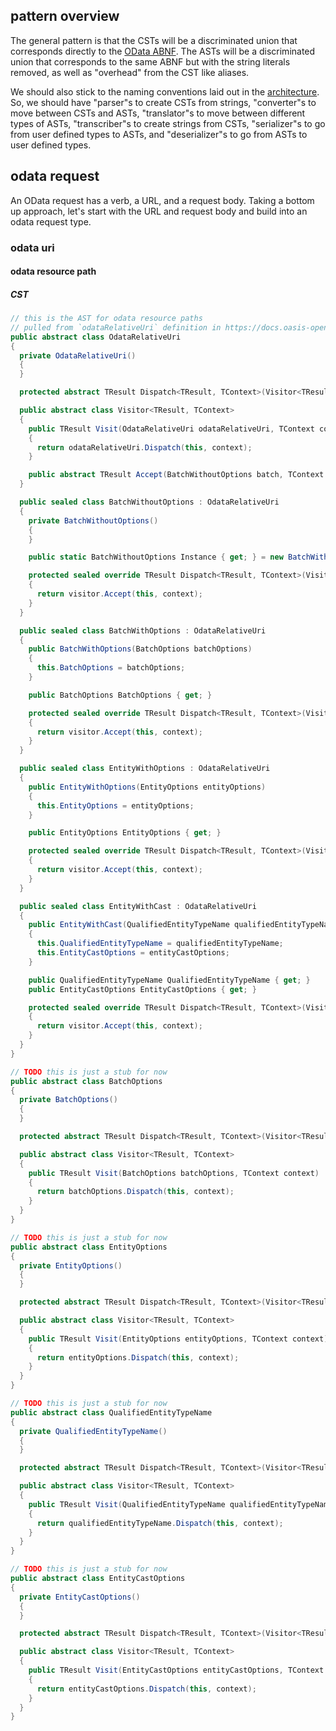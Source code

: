 ## pattern overview

The general pattern is that the CSTs will be a discriminated union that corresponds directly to the [OData ABNF](https://docs.oasis-open.org/odata/odata/v4.01/cs01/abnf/odata-abnf-construction-rules.txt). The ASTs will be a discriminated union that corresponds to the same ABNF but with the string literals removed, as well as "overhead" from the CST like aliases. 

We should also stick to the naming conventions laid out in the [architecture](./architecture.md). So, we should have "parser"s to create CSTs from strings, "converter"s to move between CSTs and ASTs, "translator"s to move between different types of ASTs, "transcriber"s to create strings from CSTs, "serializer"s to go from user defined types to ASTs, and "deserializer"s to go from ASTs to user defined types. 

## odata request

An OData request has a verb, a URL, and a request body. Taking a bottom up approach, let's start with the URL and request body and build into an odata request type.

### odata uri

#### odata resource path

##### CST

```csharp
// this is the AST for odata resource paths
// pulled from `odataRelativeUri` definition in https://docs.oasis-open.org/odata/odata/v4.01/cs01/abnf/odata-abnf-construction-rules.txt
public abstract class OdataRelativeUri
{
  private OdataRelativeUri()
  {
  }

  protected abstract TResult Dispatch<TResult, TContext>(Visitor<TResult, TContext> visitor, TContext context);

  public abstract class Visitor<TResult, TContext>
  {
    public TResult Visit(OdataRelativeUri odataRelativeUri, TContext context)
    {
      return odataRelativeUri.Dispatch(this, context);
    }

    public abstract TResult Accept(BatchWithoutOptions batch, TContext context);
  }

  public sealed class BatchWithoutOptions : OdataRelativeUri
  {
    private BatchWithoutOptions()
    {
    }

    public static BatchWithoutOptions Instance { get; } = new BatchWithoutOptions();

    protected sealed override TResult Dispatch<TResult, TContext>(Visitor<TResult, TContext> visitor, TContext context)
    {
      return visitor.Accept(this, context);
    }
  }

  public sealed class BatchWithOptions : OdataRelativeUri
  {
    public BatchWithOptions(BatchOptions batchOptions)
    {
      this.BatchOptions = batchOptions;
    }

    public BatchOptions BatchOptions { get; }

    protected sealed override TResult Dispatch<TResult, TContext>(Visitor<TResult, TContext> visitor, TContext context)
    {
      return visitor.Accept(this, context);
    }
  }

  public sealed class EntityWithOptions : OdataRelativeUri
  {
    public EntityWithOptions(EntityOptions entityOptions)
    {
      this.EntityOptions = entityOptions;
    }

    public EntityOptions EntityOptions { get; }

    protected sealed override TResult Dispatch<TResult, TContext>(Visitor<TResult, TContext> visitor, TContext context)
    {
      return visitor.Accept(this, context);
    }
  }

  public sealed class EntityWithCast : OdataRelativeUri
  {
    public EntityWithCast(QualifiedEntityTypeName qualifiedEntityTypeName, EntityCastOptions entityCastOptions)
    {
      this.QualifiedEntityTypeName = qualifiedEntityTypeName;
      this.EntityCastOptions = entityCastOptions;
    }

    public QualifiedEntityTypeName QualifiedEntityTypeName { get; }
    public EntityCastOptions EntityCastOptions { get; }

    protected sealed override TResult Dispatch<TResult, TContext>(Visitor<TResult, TContext> visitor, TContext context)
    {
      return visitor.Accept(this, context);
    }
  }
}

// TODO this is just a stub for now
public abstract class BatchOptions
{
  private BatchOptions()
  {
  }

  protected abstract TResult Dispatch<TResult, TContext>(Visitor<TResult, TContext> visitor, TContext context);

  public abstract class Visitor<TResult, TContext>
  {
    public TResult Visit(BatchOptions batchOptions, TContext context)
    {
      return batchOptions.Dispatch(this, context);
    }
  }
}

// TODO this is just a stub for now
public abstract class EntityOptions
{
  private EntityOptions()
  {
  }

  protected abstract TResult Dispatch<TResult, TContext>(Visitor<TResult, TContext> visitor, TContext context);

  public abstract class Visitor<TResult, TContext>
  {
    public TResult Visit(EntityOptions entityOptions, TContext context)
    {
      return entityOptions.Dispatch(this, context);
    }
  }
}

// TODO this is just a stub for now
public abstract class QualifiedEntityTypeName
{
  private QualifiedEntityTypeName()
  {
  }

  protected abstract TResult Dispatch<TResult, TContext>(Visitor<TResult, TContext> visitor, TContext context);

  public abstract class Visitor<TResult, TContext>
  {
    public TResult Visit(QualifiedEntityTypeName qualifiedEntityTypeName, TContext context)
    {
      return qualifiedEntityTypeName.Dispatch(this, context);
    }
  }
}

// TODO this is just a stub for now
public abstract class EntityCastOptions
{
  private EntityCastOptions()
  {
  }

  protected abstract TResult Dispatch<TResult, TContext>(Visitor<TResult, TContext> visitor, TContext context);

  public abstract class Visitor<TResult, TContext>
  {
    public TResult Visit(EntityCastOptions entityCastOptions, TContext context)
    {
      return entityCastOptions.Dispatch(this, context);
    }
  }
}
```
